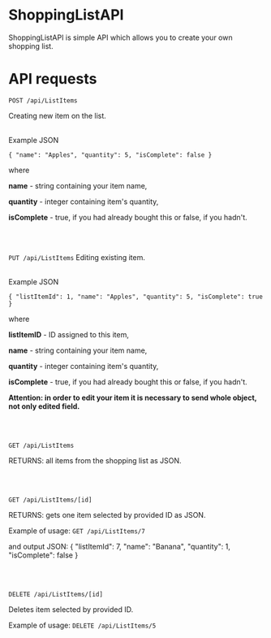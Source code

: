# ShoppingListAPI

ShoppingListAPI is simple API which allows you to create your own shopping list.


# API requests
``` POST /api/ListItems ```

Creating new item on the list.

<br>
Example JSON

``` { "name": "Apples", "quantity": 5, "isComplete": false } ```

where

**name** - string containing your item name,

**quantity** - integer containing item's quantity,

**isComplete** - true, if you had already bought this or false, if you hadn't.

<br><br>

``` PUT /api/ListItems ```
Editing existing item.

<br>
Example JSON

``` { "listItemId": 1, "name": "Apples", "quantity": 5, "isComplete": true } ```

where

**listItemID** - ID assigned to this item,

**name** - string containing your item name,

**quantity** - integer containing item's quantity,

**isComplete** - true, if you had already bought this or false, if you hadn't.

**Attention: in order to edit your item it is necessary to send whole object, not only edited field.**

<br><br>

``` GET /api/ListItems ```

RETURNS: all items from the shopping list as JSON.

<br><br>

``` GET /api/ListItems/[id] ```

RETURNS: gets one item selected by provided ID as JSON.

Example of usage:
```GET /api/ListItems/7 ```

and output JSON:
{ "listItemId": 7, "name": "Banana", "quantity": 1, "isComplete": false }

<br><br>

``` DELETE /api/ListItems/[id] ```

Deletes item selected by provided ID.

Example of usage:
``` DELETE /api/ListItems/5 ```

